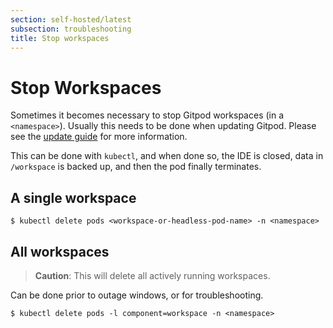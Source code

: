 ```yaml
---
section: self-hosted/latest
subsection: troubleshooting
title: Stop workspaces
---
```


<script context="module">
  export const prerender = true;
</script>

# Stop Workspaces

Sometimes it becomes necessary to stop Gitpod workspaces (in a `<namespace>`). Usually this needs to be done when updating Gitpod. Please see the [update guide](./updating) for more information. 

This can be done with `kubectl`, and when done so, the IDE is closed, data in `/workspace` is backed up, and then the pod finally terminates.

## A single workspace

```shell
$ kubectl delete pods <workspace-or-headless-pod-name> -n <namespace>
```

## All workspaces

> **Caution**: This will delete all actively running workspaces.

Can be done prior to outage windows, or for troubleshooting.

```shell
$ kubectl delete pods -l component=workspace -n <namespace>
```
